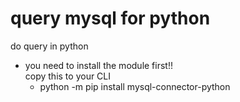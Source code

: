 # query mysql for python
 do query in python
 * you need to install the module first!!<br>
   copy this to your CLI<br>
   - python -m pip install mysql-connector-python
